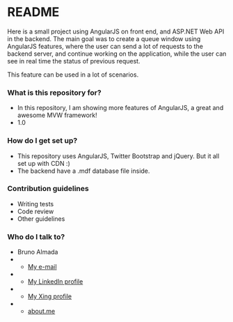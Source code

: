 # README #

Here is a small project using AngularJS on front end, and ASP.NET Web API in the backend. The main goal was to create a queue window using AngularJS features, where the user can send a lot of requests to the backend server, and continue working on the application, while the user can see in real time the status of previous request. 

This feature can be used in a lot of scenarios. 

### What is this repository for? ###

* In this repository, I am showing more features of AngularJS, a great and awesome MVW framework!
* 1.0

### How do I get set up? ###

* This repository uses AngularJS, Twitter Bootstrap and jQuery. But it all set up with CDN :)
* The backend have a .mdf database file inside.

### Contribution guidelines ###

* Writing tests
* Code review
* Other guidelines

### Who do I talk to? ###

* Bruno Almada
* * [My e-mail](brunoha@gmail.com)
* * [My LinkedIn profile](http://linkedin.com/in/brunoalmada)
* * [My Xing profile](https://www.xing.com/profile/Bruno_HeitzmannAlmada)
* * [about.me](https://about.me/brunoha)
